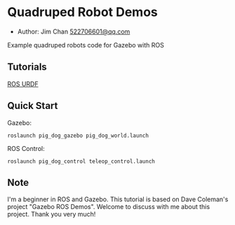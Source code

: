 # Quadruped Robot Demos

* Author: Jim Chan <522706601@qq.com>

Example quadruped robots code for Gazebo with ROS

## Tutorials

[ROS URDF](http://gazebosim.org/tutorials/?tut=ros_urdf)

## Quick Start

Gazebo:

    roslaunch pig_dog_gazebo pig_dog_world.launch

ROS Control:

    roslaunch pig_dog_control teleop_control.launch

## Note

I'm a beginner in ROS and Gazebo. This tutorial is based on Dave Coleman's project "Gazebo ROS Demos". Welcome to discuss with me about this project. Thank you very much!
